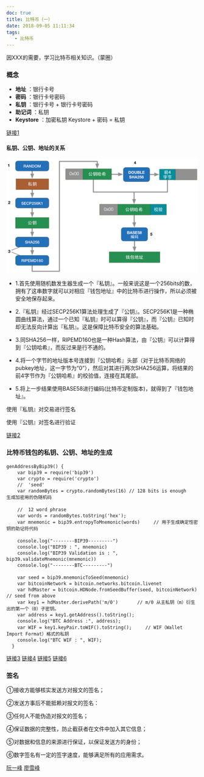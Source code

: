 ```yaml
---
doc: true
title: 比特币（一）
date: 2018-09-05 11:11:34
tags:
   - 比特币
---
```


因XXX的需要，学习比特币相关知识。（蒙圈）

<!--more-->

### 概念

+ **地址** ：银行卡号
+ **密码** ：银行卡号密码
+ **私钥** ：银行卡号 + 银行卡号密码
+ **助记词** ：私钥
+ **Keystore** ：加密私钥  Keystore + 密码 = 私钥

[链接1](http://8btc.com/thread-74879-1-1.html)

#### 私钥、公钥、地址的关系

![](/photo/BTC/guanxi.png)

* 1.首先使用随机数发生器生成一个『私钥』。一般来说这是一个256bits的数，拥有了这串数字就可以对相应『钱包地址』中的比特币进行操作，所以必须被安全地保存起来。
* 2.『私钥』经过SECP256K1算法处理生成了『公钥』。SECP256K1是一种椭圆曲线算法，通过一个已知『私钥』时可以算得『公钥』，而『公钥』已知时却无法反向计算出『私钥』。这是保障比特币安全的算法基础。

* 3.同SHA256一样，RIPEMD160也是一种Hash算法，由『公钥』可以计算得到『公钥哈希』，而反过来是行不通的。

* 4.将一个字节的地址版本号连接到『公钥哈希』头部（对于比特币网络的pubkey地址，这一字节为“0”），然后对其进行两次SHA256运算，将结果的前4字节作为『公钥哈希』的校验值，连接在其尾部。

* 5.将上一步结果使用BASE58进行编码(比特币定制版本)，就得到了『钱包地址』。

使用『私钥』对交易进行签名

使用『公钥』对签名进行验证

[链接2](https://blog.csdn.net/jeason29/article/details/51576659)

### 比特币钱包的私钥、公钥、地址的生成

```
genAddressByBip39() {
    var bip39 = require('bip39')
    var crypto = require('crypto')
    //  'seed'
    var randomBytes = crypto.randomBytes(16) // 128 bits is enough   生成加密用的伪随机码

    //  12 word phrase
    var words = randomBytes.toString('hex');
    var mnemonic = bip39.entropyToMnemonic(words)     // 用于生成确定性密钥的助记符代码

    console.log("--------BIP39---------")
    console.log("BIP39 : ", mnemonic)
    console.log("BIP39 Validation is : ", bip39.validateMnemonic(mnemonic))
    console.log("--------BTC---------")

    var seed = bip39.mnemonicToSeed(mnemonic)
    var bitcoinNetwork = bitcoin.networks.bitcoin.livenet
    var hdMaster = bitcoin.HDNode.fromSeedBuffer(seed, bitcoinNetwork) // seed from above
    var key1 = hdMaster.derivePath('m/0')       // m/0 从主私钥（m）衍生出的第一个（0）子密钥。
    var address = key1.getAddress().toString();
    console.log("BTC Address :", address);
    var WIF = key1.keyPair.toWIF().toString();     // WIF（Wallet Import Format）格式的私钥
    console.log("BTC WIF : ", WIF);
  }
```


[链接3](https://ethfans.org/posts/from-BIP-to-ethereum-HD-wallet)
[链接4](https://github.com/nakinthorn/bip39toWallet/blob/master/src/App.js)
[链接5](https://www.blockcypher.com/dev/bitcoin/?javascript#push-raw-transaction-endpointhttnthttps://www.blockchain.com/api)
[链接6](https://www.jianshu.com/p/30af695404b0)


### 签名

①接收方能够核实发送方对报文的签名；

②发送方事后不能抵赖对报文的签名：

③任何人不能伪造对报文的签名；

④保证数据的完整性，防止截获者在文件中加入其它信息；

⑤对数据和信息的来源进行保证，以保证发送方的身份；

⑥数字签名有一定的签字速度，能够满足所有的应用需求。

[阮一峰](http://www.ruanyifeng.com/blog/2011/08/what_is_a_digital_signature.html)
[廖雪峰](https://www.liaoxuefeng.com/wiki/0015223693709562f80977e6c9549f0a1e17640a61433d6000/0015225550411032940e77f11824b42857655c7b43e8cb4000)

